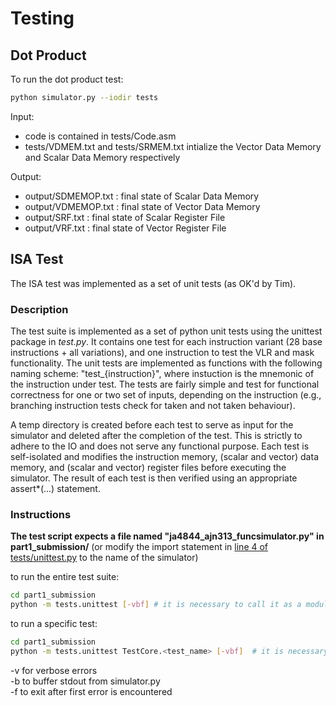 # Testing

## Dot Product
To run the dot product test:
```bash
python simulator.py --iodir tests
```

Input:
- code is contained in tests/Code.asm
- tests/VDMEM.txt and tests/SRMEM.txt intialize the Vector Data Memory and Scalar Data Memory respectively

Output:
- output/SDMEMOP.txt    : final state of Scalar Data Memory
- output/VDMEMOP.txt    : final state of Vector Data Memory
- output/SRF.txt        : final state of Scalar Register File
- output/VRF.txt        : final state of Vector Register File

## ISA Test

The ISA test was implemented as a set of unit tests (as OK'd by Tim).

### Description
The test suite is implemented as a set of python unit tests using the unittest package in *test.py*.
It contains one test for each instruction variant (28 base instructions + all variations), and one instruction to test the VLR and mask functionality.
The unit tests are implemented as functions with the following naming scheme: "test_{instruction}", where instuction is the mnemonic of the instruction under test.
The tests are fairly simple and test for functional correctness for one or two set of inputs, depending on the instruction (e.g., branching instruction tests check for taken and not taken behaviour). 

A temp directory is created before each test to serve as input for the simulator and deleted after the completion of the test. This is strictly to adhere to the IO and does not serve any functional purpose. Each test is self-isolated and modifies the instruction memory, (scalar and vector) data memory, and (scalar and vector) register files before executing the simulator. The result of each test is then verified using an appropriate assert*(...) statement.

### Instructions

**The test script expects a file named "ja4844_ajn313_funcsimulator.py" in part1_submission/**
(or modify the import statement in [line 4 of tests/unittest.py](tests/unittest.py#L4) to the name of the simulator)

to run the entire test suite:
```bash
cd part1_submission
python -m tests.unittest [-vbf] # it is necessary to call it as a module
```

to run a specific test:
```bash
cd part1_submission
python -m tests.unittest TestCore.<test_name> [-vbf]  # it is necessary to call it as a module
```

-v for verbose errors  
-b to buffer stdout from simulator.py  
-f to exit after first error is encountered  